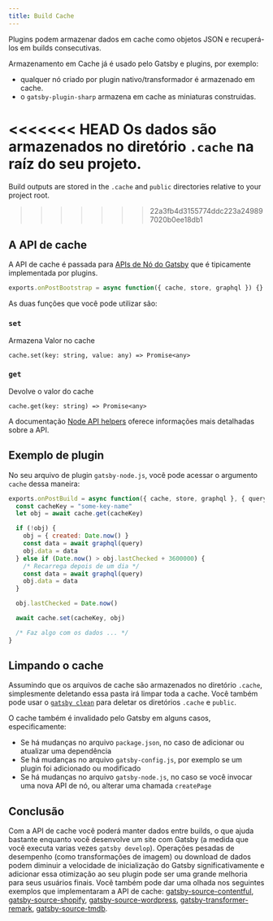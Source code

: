 ```yaml
---
title: Build Cache
---
```


Plugins podem armazenar dados em cache como objetos JSON e recuperá-los em builds consecutivas.

Armazenamento em Cache já é usado pelo Gatsby e plugins, por exemplo:

- qualquer nó criado por plugin nativo/transformador é armazenado em cache.
- o `gatsby-plugin-sharp` armazena em cache as miniaturas construidas.

<<<<<<< HEAD
Os dados são armazenados no diretório `.cache` na raíz do seu projeto.
=======
Build outputs are stored in the `.cache` and `public` directories relative to your project root.
>>>>>>> 22a3fb4d3155774ddc223a249897020b0ee18db1

## A API de cache

A API de cache é passada para [APIs de Nó do Gatsby](/docs/node-apis/) que é tipicamente implementada por plugins.

```js
exports.onPostBootstrap = async function({ cache, store, graphql }) {}
```

As duas funções que você pode utilizar são:

### `set`

Armazena Valor no cache

`cache.set(key: string, value: any) => Promise<any>`

### `get`

Devolve o valor do cache

`cache.get(key: string) => Promise<any>`

A documentação [Node API helpers](/docs/node-api-helpers/#cache) oferece informações mais detalhadas sobre a API.

## Exemplo de plugin

No seu arquivo de plugin `gatsby-node.js`, você pode acessar o argumento `cache` dessa maneira:

```js:title=gatsby-node.js
exports.onPostBuild = async function({ cache, store, graphql }, { query }) {
  const cacheKey = "some-key-name"
  let obj = await cache.get(cacheKey)

  if (!obj) {
    obj = { created: Date.now() }
    const data = await graphql(query)
    obj.data = data
  } else if (Date.now() > obj.lastChecked + 3600000) {
    /* Recarrega depois de um dia */
    const data = await graphql(query)
    obj.data = data
  }

  obj.lastChecked = Date.now()

  await cache.set(cacheKey, obj)

  /* Faz algo com os dados ... */
}
```

## Limpando o cache

Assumindo que os arquivos de cache são armazenados no diretório `.cache`, simplesmente deletando essa pasta irá limpar toda a cache. Você também pode usar o [`gatsby clean`](/docs/gatsby-cli/#clean) para deletar os diretórios `.cache` e `public`.

O cache também é invalidado pelo Gatsby em alguns casos, especificamente:

- Se há mudanças no arquivo `package.json`, no caso de adicionar ou atualizar uma dependência 
- Se há mudanças no arquivo `gatsby-config.js`, por exemplo se um plugin foi adicionado ou modificado
- Se há mudanças no arquivo `gatsby-node.js`, no caso se você invocar uma nova API de nó, ou alterar uma chamada `createPage`

## Conclusão

Com a API de cache você poderá manter dados entre builds, o que ajuda bastante enquanto você desenvolve um site com Gatsby (a medida que você executa varias vezes `gatsby develop`). Operações pesadas de desempenho (como transformações de imagem) ou download de dados podem diminuir a velocidade de inicialização do Gatsby significativamente e adicionar essa otimização ao seu plugin pode ser uma grande melhoria para seus usuários finais. Você também pode dar uma olhada nos seguintes exemplos que implementaram a API de cache: [gatsby-source-contentful](https://github.com/gatsbyjs/gatsby/blob/7f5b262d7b5323f1a387b8b7278d9a81ee227258/packages/gatsby-source-contentful/src/download-contentful-assets.js), [gatsby-source-shopify](https://github.com/gatsbyjs/gatsby/blob/7f5b262d7b5323f1a387b8b7278d9a81ee227258/packages/gatsby-source-shopify/src/nodes.js#L23-L54), [gatsby-source-wordpress](https://github.com/gatsbyjs/gatsby/blob/7f5b262d7b5323f1a387b8b7278d9a81ee227258/packages/gatsby-source-wordpress/src/normalize.js#L471-L537), [gatsby-transformer-remark](https://github.com/gatsbyjs/gatsby/blob/7f5b262d7b5323f1a387b8b7278d9a81ee227258/packages/gatsby-transformer-remark/src/extend-node-type.js), [gatsby-source-tmdb](https://github.com/LekoArts/gatsby-source-tmdb/blob/e12c19af5e7053bfb7737e072db9e24acfa77f49/src/add-local-image.js).
